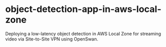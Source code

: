 # object-detection-app-in-aws-local-zone
Deploying a low-latency object detection in AWS Local Zone for streaming video via Site-to-Site VPN using OpenSwan.

